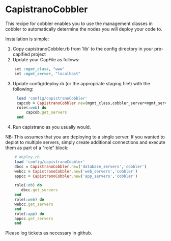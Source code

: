CapistranoCobbler
=================

This recipe for cobbler enables you to use the management classes in cobbler to automatically determine the nodes you will deploy your code to.

Installation is simple:

1. Copy capistranoCobbler.rb from 'lib' to the config directory in your pre-capified project
2. Update your CapFile as follows:
```ruby
    set :mgmt_class, "www"    
    set :mgmt_server, "localhost"
```

3. Update config/deploy.rb (or the appropriate staging file!) with the following:
```ruby
     load 'config/capistranoCobbler'  
     capcob = CapistranoCobbler.new(mgmt_class,cobbler_server=mgmt_server)  
     role(:web) do  
         capcob.get_servers  
     end
```

4. Run capistrano as you usually would.

NB: This assumes that you are deploying to a single server.  If you wanted to deplot to multiple servers, simply create additional connections and execute them as part of a "role" block:
```ruby
    # deploy.rb
    load 'config/capistranoCobbler'
    dbcc = CapistranoCobbler.new('database_servers','cobbler')
    webcc = CapistranoCobbler.new('web_servers','cobbler')
    appcc = CapistranoCobbler.new('app_servers','cobbler')

    role(:db) do
       dbcc.get_servers
    end
    role(:web) do
	webcc.get_servers
    end
    role(:app) do
	appcc.get_servers
    end
```
Please log tickets as necessary in github.

